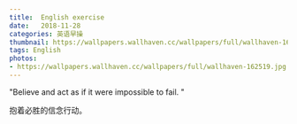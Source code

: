 ```yaml
---
title:  English exercise
date:   2018-11-28
categories: 英语早操
thumbnail: https://wallpapers.wallhaven.cc/wallpapers/full/wallhaven-162519.jpg
tags: English
photos:
- https://wallpapers.wallhaven.cc/wallpapers/full/wallhaven-162519.jpg
---
```


"Believe and act as if it were impossible to fail. "
<p>抱着必胜的信念行动。</p>
